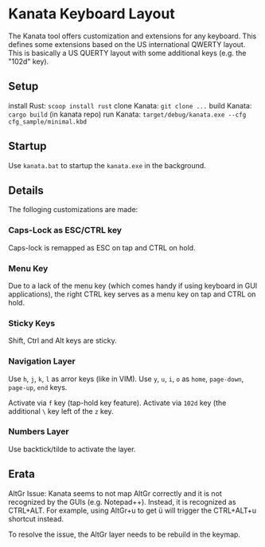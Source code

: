 # Kanata Keyboard Layout

The Kanata tool offers customization and extensions for any keyboard. This
defines some extensions based on the US international QWERTY layout. This is
basically a US QUERTY layout with some additional keys (e.g. the "102d" key).

## Setup

install Rust: `scoop install rust`
clone Kanata: `git clone ...`
build Kanata: `cargo build` (in kanata repo)
run Kanata: `target/debug/kanata.exe --cfg cfg_sample/minimal.kbd`


## Startup

Use `kanata.bat` to startup the `kanata.exe` in the background.

## Details

The folloging customizations are made:

### Caps-Lock as ESC/CTRL key

Caps-lock is remapped as ESC on tap and CTRL on hold.

### Menu Key

Due to a lack of the menu key (which comes handy if using keyboard in GUI applications),
the right CTRL key serves as a menu key on tap and CTRL on hold.

### Sticky Keys

Shift, Ctrl and Alt keys are sticky.

### Navigation Layer

Use `h`, `j`, `k`, `l` as arror keys (like in VIM).
Use `y`, `u`, `i`, `o` as `home`, `page-down`, `page-up`, `end` keys.

Activate via `f` key (tap-hold key feature).
Activate via `102d` key (the additional `\` key left of the `z` key.

### Numbers Layer

Use backtick/tilde to activate the layer.

## Erata

AltGr Issue: Kanata seems to not map AltGr correctly and it is not recognized by the
GUIs (e.g. Notepad++). Instead, it is recognized as CTRL+ALT. For example, using AltGr+u
to get ü will trigger the CTRL+ALT+u shortcut instead.

To resolve the issue, the AltGr layer needs to be rebuild in the keymap.

